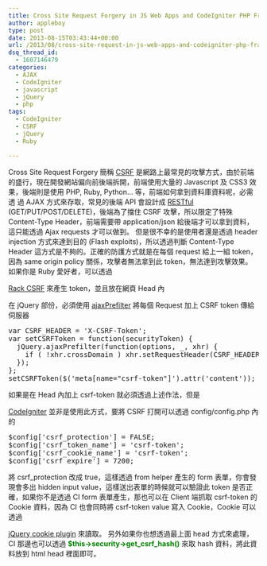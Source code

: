 ```yaml
---
title: Cross Site Request Forgery in JS Web Apps and CodeIgniter PHP Framework
author: appleboy
type: post
date: 2013-08-15T03:43:44+00:00
url: /2013/08/cross-site-request-in-js-web-apps-and-codeigniter-php-framework/
dsq_thread_id:
  - 1607146479
categories:
  - AJAX
  - CodeIgniter
  - javascript
  - jQuery
  - php
tags:
  - CodeIgniter
  - CSRF
  - jQuery
  - Ruby

---
```

Cross Site Request Forgery 簡稱 <a href="http://en.wikipedia.org/wiki/Cross-site_request_forgery" target="_blank">CSRF</a> 是網路上最常見的攻擊方式，由於前端的盛行，現在開發網站偏向前後端拆開，前端使用大量的 Javascript 及 CSS3 效果，後端則是使用 PHP, Ruby, Python… 等，前端如何拿到資料庫資料呢，必需透 過 AJAX 方式來存取，常見的後端 API 會設計成 <a href="http://en.wikipedia.org/wiki/Representational_state_transfer" target="_blank">RESTful</a> (GET/PUT/POST/DELETE)，後端為了擋住 CSRF 攻擊，所以限定了特殊 Content-Type Header，前端需要帶 application/json 給後端才可以拿到資料，這只能透過 Ajax requests 才可以做到。 <!--more--> 但是很不幸的是使用者還是透過 header injection 方式來達到目的 (Flash exploits)，所以透過判斷 Content-Type Header 這方式是不夠的。正確的防護方式就是在每個 request 給上一組 token，因為 same origin policy 關係，攻擊者無法拿到此 token，無法達到攻擊效果。 如果你是 Ruby 愛好者，可以透過 

<a href="https://github.com/baldowl/rack_csrf" target="_blank">Rack CSRF</a> 來產生 token，並且放在網頁 Head 內 

<meta content="nuSbBkEs6jRewNJUzrJTP1amsuqHkFn1G19lI0y07bs=" name="csrf-token" />
在 jQuery 部份，必須使用 
<a href="http://api.jquery.com/jQuery.ajaxPrefilter/" target="_blank">ajaxPrefilter</a> 將每個 Request 加上 CSRF token 傳給伺服器 

<pre class="brush: jscript; title: ; notranslate" title="">var CSRF_HEADER = 'X-CSRF-Token';
var setCSRFToken = function(securityToken) {
  jQuery.ajaxPrefilter(function(options, _, xhr) {
    if ( !xhr.crossDomain ) xhr.setRequestHeader(CSRF_HEADER, securityToken);
  });
};
setCSRFToken($('meta[name="csrf-token"]').attr('content'));</pre> 如果是在 Head 內加上 csrf-token 就必須透過上述作法，但是 

<a href="http://www.codeigniter.org.tw/" target="_blank">CodeIgniter</a> 並非是使用此方式，要將 CSRF 打開可以透過 config/config.php 內的 

<pre class="brush: php; title: ; notranslate" title="">$config['csrf_protection'] = FALSE;
$config['csrf_token_name'] = 'csrf-token';
$config['csrf_cookie_name'] = 'csrf-token';
$config['csrf_expire'] = 7200;</pre> 將 csrf_protection 改成 true，這樣透過 from helper 產生的 form 表單，你會發現會多出 hidden input value，這樣送出表單的時候就可以驗證此 token 是否正確，如果你不是透過 CI form 表單產生，那也可以在 Client 端抓取 csrf-token 的 Cookie 資料，因為 CI 也會同時將 csrf-token value 寫入 Cookie，Cookie 可以透過 

<a href="https://github.com/carhartl/jquery-cookie" target="_blank">jQuery cookie plugin</a> 來讀取。 另外如果你也想透過最上面 head 方式來處理，CI 那邊也可以透過 **<span style="color:green">$this->security->get_csrf_hash()</span>** 來取 hash 資料，將此資料放到 html head 裡面即可。